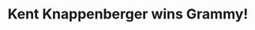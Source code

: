 ---
published: true
layout: post
type: slide
imageUrl: http://farm8.staticflickr.com/7336/12108757766_da547297e7_h.jpg
title: Kent Knappenberger wins Grammy!
caption: Kent Knappenberger, '87, a veteran music teacher at Westfield Academy and Central School, made history today by being named the recipient of the first annual Music Educator Award presented by The Recording Academy and the GRAMMY Foundation.
link: http://ww2.fredonia.edu/news/ArchivesSearch/tabid/1101/ctl/ArticleView/mid/1878/articleId/4661/Alumnus_Knappenberger_wins_Grammys_first-ever_Music_Educator_Award.aspx
order: 1
---